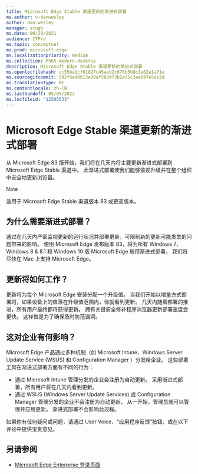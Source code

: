 ```yaml
---
title: Microsoft Edge Stable 渠道更新的渐进式部署
ms.author: v-danwesley
author: dan-wesley
manager: srugh
ms.date: 06/29/2021
audience: ITPro
ms.topic: conceptual
ms.prod: microsoft-edge
ms.localizationpriority: medium
ms.collection: M365-modern-desktop
description: Microsoft Edge Stable 渠道更新的渐进式部署
ms.openlocfilehash: cc55be1cf61827c45aeb2c676b5b8c1a62a1a71e
ms.sourcegitcommit: 592f6e40b13e28af588473b2a75c3ae697e5db2d
ms.translationtype: MT
ms.contentlocale: zh-CN
ms.lasthandoff: 05/05/2022
ms.locfileid: "12505633"
---
```

# <a name="progressive-rollouts-for-microsoft-edge-stable-channel-updates"></a>Microsoft Edge Stable 渠道更新的渐进式部署

从 Microsoft Edge 83 版开始，我们将在几天内将主要更新渐进式部署到 Microsoft Edge Stable 渠道中。 此渐进式部署使我们能够监视升级并在整个组织中安全地更新浏览器。

> [!NOTE]
> 适用于 Microsoft Edge Stable 渠道版本 83 或更高版本。

## <a name="why-do-we-need-progressive-rollout"></a>为什么需要渐进式部署？

通过在几天内严密监视更新的运行状况并部署更新，可限制新的更新可能发生的问题带来的影响。 使用 Microsoft Edge 发布版本 83，将为所有 Windows 7、Windows 8 & 8.1 和 Windows 10 版 Microsoft Edge 启用渐进式部署。 我们将尽快在 Mac 上支持 Microsoft Edge。

## <a name="how-will-the-updates-work"></a>更新将如何工作？

更新将为每个 Microsoft Edge 安装分配一个升级值。 当我们开始以增量方式部署时，如果设备上的值落在升级值范围内，你就看到更新。 几天内随着部署的推进，所有用户最终都将获得更新。 拥有关键安全修补程序浏览器更新部署速度会更快。 这样做是为了确保及时防范漏洞。

## <a name="how-does-this-affect-enterprises"></a>这对企业有何影响？

Microsoft Edge 产品通过多种机制（如 Microsoft Intune、Windows Server Update Service (WSUS) 和 Configuration Manager ）分发给企业。 这些部署工具在渐进式部署方面有不同的行为：

- 通过 Microsoft Intune 管理分发的企业会注册为自动更新。 采用渐进式部署，所有用户将在几天内看到更新。
- 通过 WSUS (Windows Server Update Services) 或 Configuration Manager 管理分发的企业不会注册为自动更新。 从一开始，管理员就可以管理并应用更新。 渐进式部署不会影响此过程。

如果你有任何疑问或问题，请通过 User Voice、“应用程序反馈”按钮，或在以下评论中提供宝贵意见。

## <a name="see-also"></a>另请参阅

- [Microsoft Edge Enterprise 登录页面](https://aka.ms/EdgeEnterprise)
